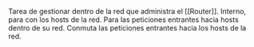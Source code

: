 Tarea de gestionar dentro de la red que administra el [[Router]]. Interno, para con los hosts de la red. Para las peticiones entrantes hacia hosts dentro de su red. Conmuta las peticiones entrantes hacia los hosts de la red.